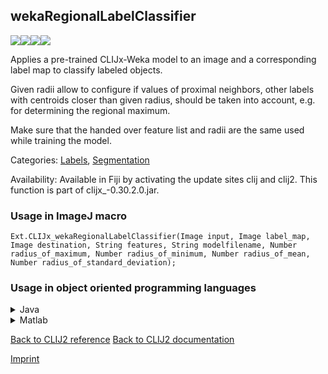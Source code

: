 ## wekaRegionalLabelClassifier
<img src="images/mini_empty_logo.png"/><img src="images/mini_empty_logo.png"/><img src="images/mini_clijx_logo.png"/><img src="images/mini_empty_logo.png"/>

Applies a pre-trained CLIJx-Weka model to an image and a corresponding label map to classify labeled objects.

Given radii allow to configure if values of proximal neighbors, other labels with centroids closer 
than given radius, should be taken into account, e.g. for determining the regional maximum.

Make sure that the handed over feature list and radii are the same used while training the model.

Categories: [Labels](https://clij.github.io/clij2-docs/reference__label), [Segmentation](https://clij.github.io/clij2-docs/reference__segmentation)

Availability: Available in Fiji by activating the update sites clij and clij2.
This function is part of clijx_-0.30.2.0.jar.

### Usage in ImageJ macro
```
Ext.CLIJx_wekaRegionalLabelClassifier(Image input, Image label_map, Image destination, String features, String modelfilename, Number radius_of_maximum, Number radius_of_minimum, Number radius_of_mean, Number radius_of_standard_deviation);
```


### Usage in object oriented programming languages



<details>

<summary>
Java
</summary>
<pre class="highlight">// init CLIJ and GPU
import net.haesleinhuepf.clijx.CLIJx;
import net.haesleinhuepf.clij.clearcl.ClearCLBuffer;
CLIJx clijx = CLIJx.getInstance();

// get input parameters
ClearCLBuffer input = clijx.push(inputImagePlus);
ClearCLBuffer label_map = clijx.push(label_mapImagePlus);
destination = clijx.create(input);
int radius_of_maximum = 10;
int radius_of_minimum = 20;
int radius_of_mean = 30;
int radius_of_standard_deviation = 40;
</pre>

<pre class="highlight">
// Execute operation on GPU
clijx.wekaRegionalLabelClassifier(input, label_map, destination, features, modelfilename, radius_of_maximum, radius_of_minimum, radius_of_mean, radius_of_standard_deviation);
</pre>

<pre class="highlight">
// show result
destinationImagePlus = clijx.pull(destination);
destinationImagePlus.show();

// cleanup memory on GPU
clijx.release(input);
clijx.release(label_map);
clijx.release(destination);
</pre>

</details>



<details>

<summary>
Matlab
</summary>
<pre class="highlight">% init CLIJ and GPU
clijx = init_clatlabx();

% get input parameters
input = clijx.pushMat(input_matrix);
label_map = clijx.pushMat(label_map_matrix);
destination = clijx.create(input);
radius_of_maximum = 10;
radius_of_minimum = 20;
radius_of_mean = 30;
radius_of_standard_deviation = 40;
</pre>

<pre class="highlight">
% Execute operation on GPU
clijx.wekaRegionalLabelClassifier(input, label_map, destination, features, modelfilename, radius_of_maximum, radius_of_minimum, radius_of_mean, radius_of_standard_deviation);
</pre>

<pre class="highlight">
% show result
destination = clijx.pullMat(destination)

% cleanup memory on GPU
clijx.release(input);
clijx.release(label_map);
clijx.release(destination);
</pre>

</details>



[Back to CLIJ2 reference](https://clij.github.io/clij2-docs/reference)
[Back to CLIJ2 documentation](https://clij.github.io/clij2-docs)

[Imprint](https://clij.github.io/imprint)
